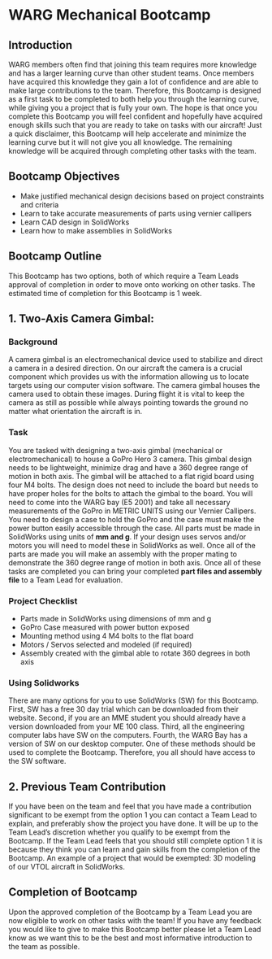 # WARG Mechanical Bootcamp

## Introduction

WARG members often find that joining this team requires more knowledge and has a larger learning curve than other student teams. Once members have acquired this knowledge they gain a lot of confidence and are able to make large contributions to the team. Therefore, this Bootcamp is designed as a first task to be completed to both help you through the learning curve, while giving you a project that is fully your own. The hope is that once you complete this Bootcamp you will feel confident and hopefully have acquired enough skills such that you are ready to take on tasks with our aircraft! Just a quick disclaimer, this Bootcamp will help accelerate and minimize the learning curve but it will not give you all knowledge. The remaining knowledge will be acquired through completing other tasks with the team.

## Bootcamp Objectives

- Make justified mechanical design decisions based on project constraints and criteria
- Learn to take accurate measurements of parts using vernier callipers
- Learn CAD design in SolidWorks
- Learn how to make assemblies in SolidWorks

## Bootcamp Outline
This Bootcamp has two options, both of which require a Team Leads approval of completion in order to move onto working on other tasks. The estimated time of completion for this Bootcamp is 1 week.

## 1. Two-Axis Camera Gimbal:

### Background

A camera gimbal is an electromechanical device used to stabilize and direct a camera in a desired direction. On our aircraft the camera is a crucial component which provides us with the information allowing us to locate targets using our computer vision software. The camera gimbal houses the camera used to obtain these images. During flight it is vital to keep the camera as still as possible while always pointing towards the ground no matter what orientation the aircraft is in.

### Task

You are tasked with designing a two-axis gimbal (mechanical or electromechanical) to house a GoPro Hero 3 camera. This gimbal design needs to be lightweight, minimize drag and have a 360 degree range of motion in both axis. The gimbal will be attached to a flat rigid board using four M4 bolts. The design does not need to include the board but needs to have proper holes for the bolts to attach the gimbal to the board. You will need to come into the WARG bay (E5 2001) and take all necessary measurements of the GoPro in METRIC UNITS using our Vernier Callipers. You need to design a case to hold the GoPro and the case must make the power button easily accessible through the case. All parts must be made in SolidWorks using units of **mm and g**. If your design uses servos and/or motors you will need to model these in SolidWorks as well. Once all of the parts are made you will make an assembly with the proper mating to demonstrate the 360 degree range of motion in both axis. Once all of these tasks are completed you can bring your completed **part files and assembly file** to a Team Lead for evaluation.

### Project Checklist
- Parts made in SolidWorks using dimensions of mm and g
- GoPro Case measured with power button exposed
- Mounting method using 4 M4 bolts to the flat board
- Motors / Servos selected and modeled (if required)
- Assembly created with the gimbal able to rotate 360 degrees in both axis

### Using Solidworks

There are many options for you to use SolidWorks (SW) for this Bootcamp. First, SW has a free 30 day trial which can be downloaded from their website. Second, if you are an MME student you should already have a version downloaded from your ME 100 class. Third, all the engineering computer labs have SW on the computers. Fourth, the WARG Bay has a version of SW on our desktop computer. One of these methods should be used to complete the Bootcamp. Therefore, you all should have access to the SW software.

## 2. Previous Team Contribution

If you have been on the team and feel that you have made a contribution significant to be exempt from the option 1 you can contact a Team Lead to explain, and preferably show the project you have done. It will be up to the Team Lead’s discretion whether you qualify to be exempt from the Bootcamp. If the Team Lead feels that you should still complete option 1 it is because they think you can learn and gain skills from the completion of the Bootcamp. An example of a project that would be exempted: 3D modeling of our VTOL aircraft in SolidWorks.

## Completion of Bootcamp

Upon the approved completion of the Bootcamp by a Team Lead you are now eligible to work on other tasks with the team! If you have any feedback you would like to give to make this Bootcamp better please let a Team Lead know as we want this to be the best and most informative introduction to the team as possible.

